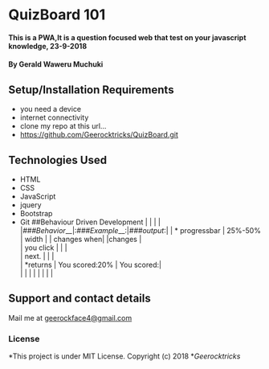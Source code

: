 # QuizBoard 101
#### This is a PWA,It is a question focused web that test on your javascript knowledge, 23-9-2018
#### By **Gerald Waweru Muchuki**
## Setup/Installation Requirements
* you need a device
* internet connectivity
* clone my repo at this url...
* https://github.com/Geerocktricks/QuizBoard.git
## Technologies Used
* HTML
* CSS
* JavaScript
* jquery
* Bootstrap
* Git
##Behaviour Driven Development
|               |                |            |
|_###Behavior___|:_###Example___:|_###output_:|
| * progressbar | 25%-50%        |  width     |
|   changes when|                |changes     |          
|   you click   |                |            |          
|   next.       |                |            |     
|  *returns     | You scored:20% | You scored:|          
|               |                |            |
|               |                |            |
## Support and contact details
Mail me at geerockface4@gmail.com
### License
*This project is under MIT License. Copyright  (c) 2018 **Geerocktricks*

